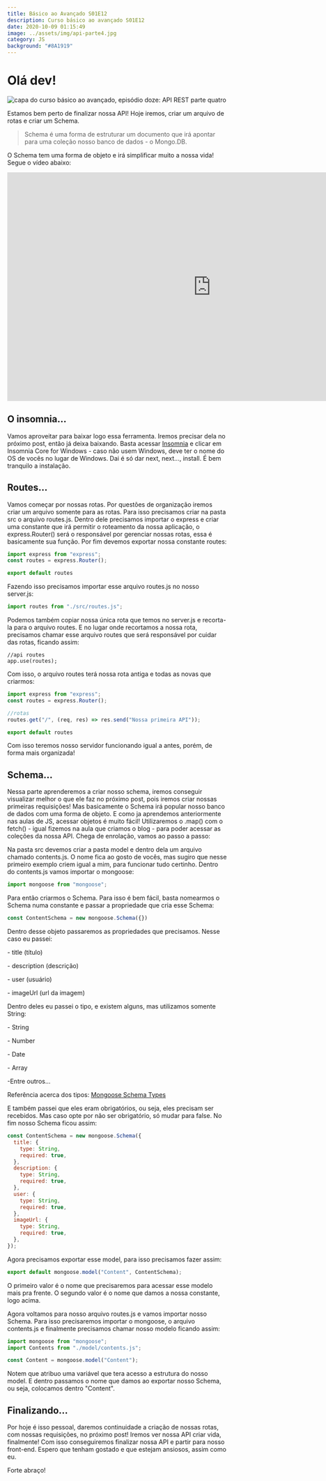 ```yaml
---
title: Básico ao Avançado S01E12
description: Curso básico ao avançado S01E12
date: 2020-10-09 01:15:49
image: ../assets/img/api-parte4.jpg
category: JS
background: "#8A1919"
---
```

# Olá dev!

![capa do curso básico ao avançado, episódio doze: API REST parte quatro](../assets/img/api-parte4.jpg)

Estamos bem perto de finalizar nossa API! Hoje iremos, criar um arquivo de rotas e criar um Schema.

> Schema é uma forma de estruturar um documento que irá apontar para uma coleção nosso banco de dados - o Mongo.DB.

O Schema tem uma forma de objeto e irá simplificar muito a nossa vida! Segue o vídeo abaixo: 

<iframe title="video da série básico avançado, episódio doze" width="933" height="525" src="https://www.youtube.com/embed/AZyEcOvA3Gw" frameborder="0" allow="accelerometer; autoplay; clipboard-write; encrypted-media; gyroscope; picture-in-picture" allowfullscreen></iframe>

## O insomnia...

Vamos aproveitar para baixar logo essa ferramenta. Iremos precisar dela no próximo post, então já deixa baixando. Basta acessar [Insomnia](https://insomnia.rest/download/) e clicar em Insomnia Core for Windows - caso não usem Windows, deve ter o nome do OS de vocês no lugar de Windows. Dai é só dar next, next..., install. É bem tranquilo a instalação.

## Routes...

Vamos começar por nossas rotas. Por questões de organização iremos criar um arquivo somente para as rotas. Para isso precisamos criar na pasta src o arquivo routes.js. 
Dentro dele precisamos importar o express e criar uma constante que irá permitir o roteamento da nossa aplicação, o express.Router() será o responsável por gerenciar nossas rotas, essa é basicamente sua função. Por fim devemos exportar nossa constante routes:

```javascript
import express from "express";
const routes = express.Router();

export default routes
```

Fazendo isso precisamos importar esse arquivo routes.js no nosso server.js:

```javascript
import routes from "./src/routes.js"; 
```

Podemos também copiar nossa única rota que temos no server.js e recorta-la para o arquivo routes. E no lugar onde recortamos a nossa rota, precisamos chamar esse arquivo routes que será responsável por cuidar das rotas, ficando assim: 

```
//api routes
app.use(routes);
```

Com isso, o arquivo routes terá nossa rota antiga e todas as novas que criarmos:

```javascript
import express from "express";
const routes = express.Router();

//rotas
routes.get("/", (req, res) => res.send("Nossa primeira API"));

export default routes
```

Com isso teremos nosso servidor funcionando igual a antes, porém, de forma mais organizada!

## Schema...

Nessa parte aprenderemos a criar nosso schema, iremos conseguir visualizar melhor o que ele faz no próximo post, pois iremos criar nossas primeiras requisições! Mas  basicamente o Schema irá popular nosso banco de dados com uma forma de objeto. E como ja aprendemos anteriormente nas aulas de JS, acessar objetos é muito fácil! Utilizaremos o .map() com o fetch() - igual fizemos na aula que criamos o blog - para poder acessar as coleções da nossa API. Chega de enrolação, vamos ao passo a passo:

Na pasta src devemos criar a pasta model e dentro dela um arquivo chamado contents.js. O nome fica ao gosto de vocês, mas sugiro que nesse primeiro exemplo criem igual a mim, para funcionar tudo certinho. Dentro do contents.js vamos importar o mongoose: 

```javascript
import mongoose from "mongoose";
```

Para então criarmos o Schema. Para isso é bem fácil, basta nomearmos o Schema numa constante e passar a propriedade que cria esse Schema: 

```javascript
const ContentSchema = new mongoose.Schema({})
```

Dentro desse objeto passaremos as propriedades que precisamos. Nesse caso eu passei:

\- title (título)

\- description (descrição)

\- user (usuário)

\- imageUrl (url da imagem)

Dentro deles eu passei o tipo, e existem alguns, mas utilizamos somente String:

[](https://mongoosejs.com/docs/schematypes.html#strings)-  String 

\- Number

\- Date

\- Array

\-Entre outros...

Referência acerca dos tipos: [Mongoose Schema Types](https://mongoosejs.com/docs/schematypes.html#arrays)

E também passei que eles eram obrigatórios, ou seja, eles precisam ser recebidos. Mas caso opte por não ser obrigatório, só mudar para false. No fim nosso Schema ficou assim:

```javascript
const ContentSchema = new mongoose.Schema({
  title: {
    type: String,
    required: true,
  },
  description: {
    type: String,
    required: true,
  },
  user: {
    type: String,
    required: true,
  },
  imageUrl: {
    type: String,
    required: true,
  },
});
```

Agora precisamos exportar esse model, para isso precisamos fazer assim:

```javascript
export default mongoose.model("Content", ContentSchema);
```

O primeiro valor é o nome que precisaremos para acessar esse modelo mais pra frente. O segundo valor é o nome que damos a nossa constante, logo acima.

Agora voltamos para nosso arquivo routes.js e vamos importar nosso Schema. Para isso precisaremos importar o mongoose, o arquivo contents.js e finalmente precisamos chamar nosso modelo ficando assim:

```javascript
import mongoose from "mongoose";
import Contents from "./model/contents.js";

const Content = mongoose.model("Content");
```

Notem que atribuo uma variável que tera acesso a estrutura do nosso model. E dentro passamos o nome que damos ao exportar nosso Schema, ou seja, colocamos dentro "Content".

## Finalizando...

Por hoje é isso pessoal, daremos continuidade a criação de nossas rotas, com nossas requisições, no próximo post! Iremos ver nossa API criar vida, finalmente! Com isso conseguiremos finalizar nossa API e partir para nosso front-end. Espero que tenham gostado e que estejam ansiosos, assim como eu. 

Forte abraço!